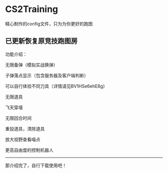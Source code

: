 # CS2Training
精心制作的config文件，只为为你更好的跑图

已更新恢复原竞技跑图房
---------------------------------------------------

功能介绍：
    
无限备弹（模拟实战换弹）
    
子弹落点显示（包含服务器及客户端判断）
  
可以自行体验不同刀具（详情请见BV1HSe6ehE8g）
  
无限道具
  
飞天穿墙
  
无限回合时间
  
重投道具，清除道具
  
放大视野查看喵点
  
更高自由度的控制机器人
  
-------------------------------------------
  
那介绍完了，自行下载使用吧！

